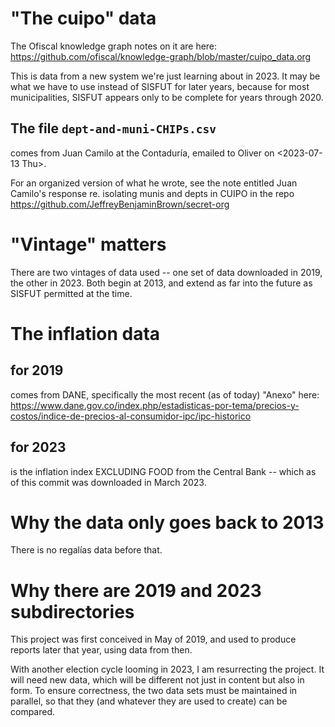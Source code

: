 # "The cuipo" data

The Ofiscal knowledge graph notes on it are here:
https://github.com/ofiscal/knowledge-graph/blob/master/cuipo_data.org

This is data from a new system we're just learning about in 2023.
It may be what we have to use instead of SISFUT for later years,
because for most municipalities,
SISFUT appears only to be complete for years through 2020.

## The file `dept-and-muni-CHIPs.csv`

comes from Juan Camilo at the Contaduría,
emailed to Oliver on <2023-07-13 Thu>.

For an organized version of what he wrote,
see the note entitled
  Juan Camilo's response re. isolating munis and depts in CUIPO
in the repo
  https://github.com/JeffreyBenjaminBrown/secret-org

# "Vintage" matters

There are two vintages of data used --
one set of data downloaded in 2019, the other in 2023.
Both begin at 2013,
and extend as far into the future as SISFUT permitted at the time.

# The inflation data

## for 2019

comes from DANE,
specifically the most recent (as of today)
"Anexo" here:
https://www.dane.gov.co/index.php/estadisticas-por-tema/precios-y-costos/indice-de-precios-al-consumidor-ipc/ipc-historico

## for 2023

is the inflation index EXCLUDING FOOD from the Central Bank --
which as of this commit was downloaded in March 2023.

# Why the data only goes back to 2013

There is no regalías data before that.

# Why there are 2019 and 2023 subdirectories

This project was first conceived in May of 2019,
and used to produce reports later that year,
using data from then.

With another election cycle looming in 2023,
I am resurrecting the project.
It will need new data,
which will be different not just in content but also in form.
To ensure correctness, the two data sets must be maintained in parallel,
so that they (and whatever they are used to create) can be compared.
